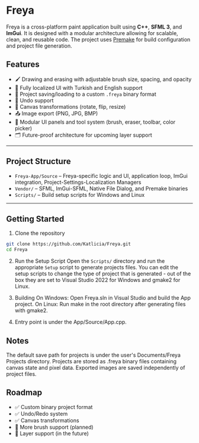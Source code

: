 # Freya

Freya is a cross-platform paint application built using **C++**, **SFML 3**, and **ImGui**. It is designed with a modular architecture allowing for scalable, clean, and reusable code. The project uses [Premake](https://github.com/premake/premake-core) for build configuration and project file generation.

## Features

- 🖌️ Drawing and erasing with adjustable brush size, spacing, and opacity  
- 🧾 Fully localized UI with Turkish and English support  
- 📁 Project saving/loading to a custom `.freya` binary format  
- 🧠 Undo support  
- 🔁 Canvas transformations (rotate, flip, resize)  
- 📤 Image export (PNG, JPG, BMP)  
- 🧰 Modular UI panels and tool system (brush, eraser, toolbar, color picker)  
- 🗂️ Future-proof architecture for upcoming layer support  

---

## Project Structure
 
- `Freya-App/Source` – Freya-specific logic and UI, application loop, ImGui integration, Project-Settings-Localization Managers  
- `Vendor/` – SFML, ImGui-SFML, Native File Dialog, and Premake binaries  
- `Scripts/` – Build setup scripts for Windows and Linux  

---

## Getting Started

1. Clone the repository

```bash
git clone https://github.com/Katlicia/Freya.git
cd Freya
```

2. Run the Setup Script
Open the `Scripts/` directory and run the appropriate `Setup` script to generate projects files. You can edit the setup scripts to change the type of project that is generated - out of the box they are set to Visual Studio 2022 for Windows and gmake2 for Linux.

3. Building
On Windows: Open Freya.sln in Visual Studio and build the App project.
On Linux: Run make in the root directory after generating files with gmake2.

4. Entry point is under the App/Source/App.cpp.

## Notes
The default save path for projects is under the user's Documents/Freya Projects directory.
Projects are stored as .freya binary files containing canvas state and pixel data.
Exported images are saved independently of project files.

## Roadmap
- ✅ Custom binary project format
- ✅ Undo/Redo system
- ✅ Canvas transformations
- 🧪 More brush support (planned)
- 🧪 Layer support (in the future)